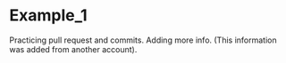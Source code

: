# Example_1
Practicing pull request and commits.
Adding more info. (This information was added from another account).


